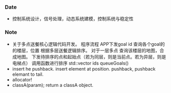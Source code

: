 ### Date
- 控制系统设计，信号处理，动态系统建模，控制系统与稳定性
### Note
- 关于多点送餐核心逻辑代码开发。
程序流程
APP下发goal id
查询各个goal的的楼层，位置
根据多层送餐逻辑排序。
对于一层多点
	查询该楼层的地图，合成地图。
	下发待排序的点和起始点（若为同层，则是当前点。若为异层，则是电梯点）
调用函数进行排序
std::vector<int> ids queueGoals()
- insert he pushback. insert element at position. pushback, pushback elemant to tail. 
- allocator!
- classA(param); return a classA object.